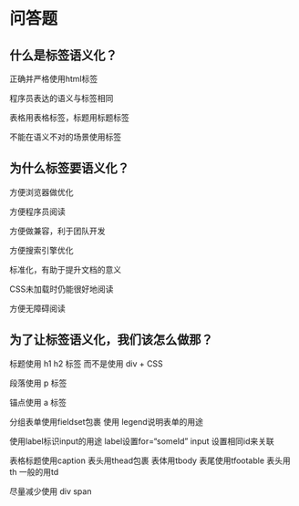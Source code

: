 # 问答题
## 什么是标签语义化？

正确并严格使用html标签

程序员表达的语义与标签相同

表格用表格标签，标题用标题标签

不能在语义不对的场景使用标签
## 为什么标签要语义化？

方便浏览器做优化

方便程序员阅读

方便做兼容，利于团队开发

方便搜索引擎优化

标准化，有助于提升文档的意义

CSS未加载时仍能很好地阅读

方便无障碍阅读

## 为了让标签语义化，我们该怎么做那？

标题使用 h1 h2 标签 而不是使用 div + CSS

段落使用 p 标签 

锚点使用 a 标签

分组表单使用fieldset包裹 使用 legend说明表单的用途 

使用label标识input的用途 label设置for=“someId” input 设置相同id来关联

表格标题使用caption 表头用thead包裹 表体用tbody 表尾使用tfootable 表头用th 一般的用td

尽量减少使用 div span